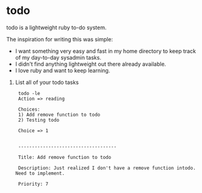 todo 
================================
todo is a lightweight ruby to-do system. 

The inspiration for writing this was simple:

*  I want something very easy and fast in my home directory to keep track of my day-to-day sysadmin tasks.
*  I didn't find anything lightweight out there already available.
*  I love ruby and want to keep learning.


1. List all of your todo tasks

        todo -le
        Action => reading

        Choices:
        1) Add remove function to todo
        2) Testing todo

        Choice => 1


        ------------------------------------

        Title: Add remove function to todo

        Description: Just realized I don't have a remove function intodo. Need to implement.

        Priority: 7

 
